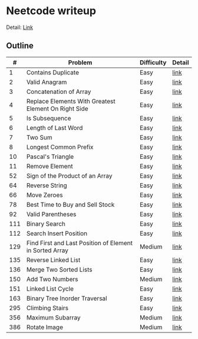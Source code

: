 # Neetcode writeup
Detail: [Link](https://neetcode.io/)

## Outline
|#|Problem|Difficulty|Detail|
|-|-|-|-|
|1|Contains Duplicate|Easy|[link](./contains_duplicate/contains_duplicate.md)|
|2|Valid Anagram|Easy|[link](./valid_anagram/valid_anagram.md)|
|3|Concatenation of Array|Easy|[link](./concatenation_of_array/concatenation_of_array.md)|
|4|Replace Elements With Greatest Element On Right Side|Easy|[link](./replace_elements_with_greatest_element_on_right_side/replace_elements_with_greatest_element_on_right_side.md)|
|5|Is Subsequence|Easy|[link](./is_subsequence/is_subsequence.md)|
|6|Length of Last Word|Easy|[link](./length_of_last_word/length_of_last_word.md)|
|7|Two Sum|Easy|[link](./two_sum/two_sum.md)|
|8|Longest Common Prefix|Easy|[link](./longest_common_prefix/longest_common_prefix.md)|
|10|Pascal's Triangle|Easy|[link](./pascals_triangle/pascals_triangle.md)|
|11|Remove Element|Easy|[link](./remove_element/remove_element.md)|
|52|Sign of the Product of an Array|Easy|[link](./sign_of_the_product_of_an_array/sign_of_the_product_of_an_array.md)|
|64|Reverse String|Easy|[link](./reverse_string/reverse_string.md)
|66|Move Zeroes|Easy|[link](./move_zeroes/move_zeroes.md)|
|78|Best Time to Buy and Sell Stock|Easy|[link](./best_time_to_buy_and_sell_stock/best_time_to_buy_and_sell_stock.md)|
|92|Valid Parentheses|Easy|[link](./valid_parentheses/valid_parentheses.md)|
|111|Binary Search|Easy|[link](./binary_search/binary_search.md)|
|112|Search Insert Position|Easy|[link](./search_insert_position/search_insert_position.md)|
|129|Find First and Last Position of Element in Sorted Array|Medium|[link](./find_first_and_last_position_of_element_in_sorted_array/find_first_and_last_position_of_element_in_sorted_array.md)|
|135|Reverse Linked List|Easy|[link](./reverse_linked_list/reverse_linked_list.md)|
|136|Merge Two Sorted Lists|Easy|[link](./merge_two_sorted_lists/merge_two_sorted_lists.md)|
|150|Add Two Numbers|Medium|[link](./add_two_numbers/add_two_numbers.md)|
|151|Linked List Cycle|Easy|[link](./linked_list_cycle/linked_list_cycle.md)|
|163|Binary Tree Inorder Traversal|Easy|[link](./binary_tree_inorder_traversal/binary_tree_inorder_traversal.md)|
|295|Climbing Stairs|Easy|[link](./climbing_stairs/climbing_stairs.md)|
|356|Maximum Subarray|Medium|[link](./maximum_subarray/maximum_subarray.md)|
|386|Rotate Image|Medium|[link](./rotate_image/rotate_image.md)|